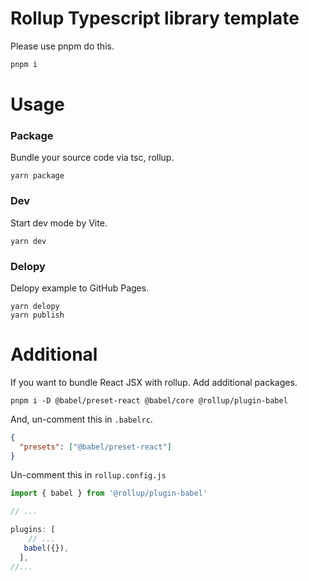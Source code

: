 # Rollup Typescript library template

Please use pnpm do this.

```sh
pnpm i
```

# Usage

### Package

Bundle your source code via tsc, rollup.

```
yarn package
```

### Dev

Start dev mode by Vite.

```
yarn dev
```

### Delopy

Delopy example to GitHub Pages.

```
yarn delopy
yarn publish
```

# Additional

If you want to bundle React JSX with rollup. Add additional packages.

```
pnpm i -D @babel/preset-react @babel/core @rollup/plugin-babel
```

And, un-comment this in `.babelrc`.

```json
{
  "presets": ["@babel/preset-react"]
}
```

Un-comment this in `rollup.config.js`

```js
import { babel } from '@rollup/plugin-babel'

// ...

plugins: [
    // ...
   babel({}),
  ],
//...
```
